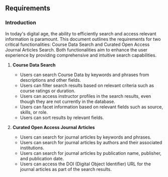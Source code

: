 ## Requirements
### Introduction
In today's digital age, the ability to efficiently search and access relevant information is paramount. This document outlines the requirements for two critical functionalities: Course Data Search and Curated Open Access Journal Articles Search. Both functionalities aim to enhance the user experience by providing comprehensive and intuitive search capabilities.
1. **Course Data Search**
   - Users can search Course Data by keywords and phrases from descriptions and other fields.
   - Users can filter search results based on relevant criteria such as course ratings or duration.
   - Users can access instructor profiles in the search results, even though they are not currently in the database.
   - Users can facet information based on relevant fields such as source, skills, or role.
   - Users can sort results by relevant fields.

2. **Curated Open Access Journal Articles**
   - Users can search for journal articles by keywords and phrases.
   - Users can search for journal articles by authors and their associated institutions.
   - Users can search for journal articles by publication name, publisher, and publication date.
   - Users can access the DOI (Digital Object Identifier) URL for the journal articles as part of the search results.
